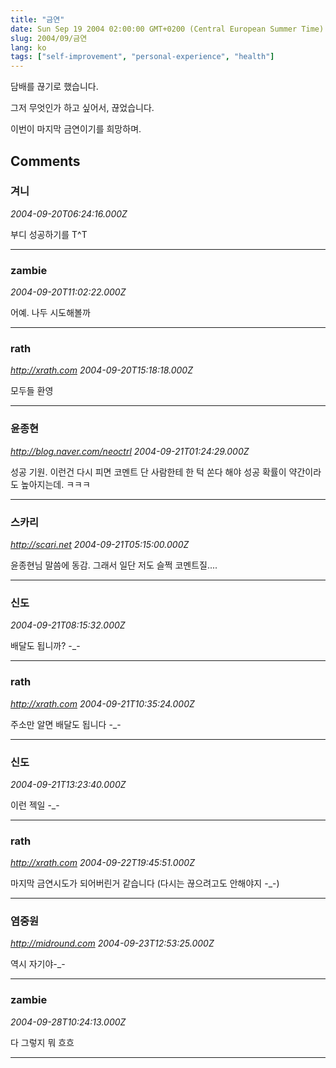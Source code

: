 ```yaml
---
title: "금연"
date: Sun Sep 19 2004 02:00:00 GMT+0200 (Central European Summer Time)
slug: 2004/09/금연
lang: ko
tags: ["self-improvement", "personal-experience", "health"]
---
```


담배를 끊기로 했습니다.

그저 무엇인가 하고 싶어서, 끊었습니다.

이번이 마지막 금연이기를 희망하며.

## Comments

### 겨니
*2004-09-20T06:24:16.000Z*

부디 성공하기를 T^T

---

### zambie
*2004-09-20T11:02:22.000Z*

어예. 나두 시도해볼까

---

### rath
*http://xrath.com*
*2004-09-20T15:18:18.000Z*

모두들 환영

---

### 윤종현
*http://blog.naver.com/neoctrl*
*2004-09-21T01:24:29.000Z*

성공 기원.
이런건 다시 피면 코멘트 단 사람한테 한 턱 쏜다 해야 성공 확률이 약간이라도 높아지는데. ㅋㅋㅋ

---

### 스카리
*http://scari.net*
*2004-09-21T05:15:00.000Z*

윤종현님 말씀에 동감. 그래서 일단 저도 슬쩍 코멘트질....

---

### 신도
*2004-09-21T08:15:32.000Z*

배달도 됩니까? -_-

---

### rath
*http://xrath.com*
*2004-09-21T10:35:24.000Z*

주소만 알면 배달도 됩니다 -_-

---

### 신도
*2004-09-21T13:23:40.000Z*

이런 젝일 -_-

---

### rath
*http://xrath.com*
*2004-09-22T19:45:51.000Z*

마지막 금연시도가 되어버린거 같습니다 (다시는 끊으려고도 안해야지 -_-)

---

### 염중원
*http://midround.com*
*2004-09-23T12:53:25.000Z*

역시 자기야-_-

---

### zambie
*2004-09-28T10:24:13.000Z*

다 그렇지 뭐 흐흐

---
